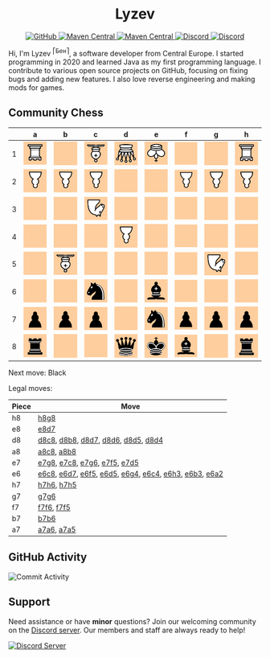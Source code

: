 <div align="center">
    <h1>Lyzev</h1>
    <a href="https://github.com/Lyzev">
        <img src="https://wsrv.nl/?url=https://cdn.jsdelivr.net/npm/@intergrav/devins-badges@3.2.0/assets/cozy-minimal/available/github_vector.svg&w=64&h=64" alt="GitHub">
    </a>
    <a href="https://lyzev.dev">
        <img src="https://wsrv.nl/?url=https://cdn.jsdelivr.net/npm/@intergrav/devins-badges@3.2.0/assets/cozy-minimal/documentation/website_vector.svg&w=64&h=64" alt="Maven Central">
    </a>
    <a href="https://central.sonatype.com/namespace/dev.lyzev.api">
        <img src="https://wsrv.nl/?url=https://cdn.jsdelivr.net/npm/@intergrav/devins-badges@3.2.0/assets/cozy-minimal/available/maven-central_vector.svg&w=64&h=64" alt="Maven Central">
    </a>
    <a href="https://lyzev.dev/discord">
        <img src="https://wsrv.nl/?url=https://cdn.jsdelivr.net/npm/@intergrav/devins-badges@3/assets/cozy-minimal/social/discord-plural_vector.svg&w=64&h=64" alt="Discord">
    </a>
    <a href="https://www.youtube.com/@lyzev">
        <img src="https://wsrv.nl/?url=https://cdn.jsdelivr.net/npm/@intergrav/devins-badges@3.2.0/assets/cozy-minimal/social/youtube-singular_vector.svg&w=64&h=64" alt="Discord">
    </a>
</div>

[//]: # (23, 08 Mon 2021, 20:00:00)

Hi, I'm Lyzev <sup>⎡Бен⎤</sup>, a software developer from Central Europe. I started programming in 2020 and learned Java as my first programming language. I contribute to various open source projects on GitHub, focusing on fixing bugs and adding new features. I also love reverse engineering and making mods for games.

## Community Chess

|   | a | b | c | d | e | f | g | h |
|---|---|---|---|---|---|---|---|---|
| 1 | ![R](chess/assets/img/white/down/tower.svg) | ![Empty](chess/assets/img/empty.svg) | ![B](chess/assets/img/white/down/bishop.svg) | ![Q](chess/assets/img/white/down/queen.svg) | ![K](chess/assets/img/white/down/king.svg) | ![Empty](chess/assets/img/empty.svg) | ![Empty](chess/assets/img/empty.svg) | ![R](chess/assets/img/white/down/tower.svg) |
| 2 | ![P](chess/assets/img/white/down/pawn.svg) | ![P](chess/assets/img/white/down/pawn.svg) | ![P](chess/assets/img/white/down/pawn.svg) | ![Empty](chess/assets/img/empty.svg) | ![Empty](chess/assets/img/empty.svg) | ![P](chess/assets/img/white/down/pawn.svg) | ![P](chess/assets/img/white/down/pawn.svg) | ![P](chess/assets/img/white/down/pawn.svg) |
| 3 | ![Empty](chess/assets/img/empty.svg) | ![Empty](chess/assets/img/empty.svg) | ![N](chess/assets/img/white/down/horse.svg) | ![Empty](chess/assets/img/empty.svg) | ![Empty](chess/assets/img/empty.svg) | ![Empty](chess/assets/img/empty.svg) | ![Empty](chess/assets/img/empty.svg) | ![Empty](chess/assets/img/empty.svg) |
| 4 | ![Empty](chess/assets/img/empty.svg) | ![Empty](chess/assets/img/empty.svg) | ![Empty](chess/assets/img/empty.svg) | ![P](chess/assets/img/white/down/pawn.svg) | ![Empty](chess/assets/img/empty.svg) | ![Empty](chess/assets/img/empty.svg) | ![Empty](chess/assets/img/empty.svg) | ![Empty](chess/assets/img/empty.svg) |
| 5 | ![Empty](chess/assets/img/empty.svg) | ![B](chess/assets/img/white/down/bishop.svg) | ![Empty](chess/assets/img/empty.svg) | ![Empty](chess/assets/img/empty.svg) | ![Empty](chess/assets/img/empty.svg) | ![Empty](chess/assets/img/empty.svg) | ![N](chess/assets/img/white/down/horse.svg) | ![Empty](chess/assets/img/empty.svg) |
| 6 | ![Empty](chess/assets/img/empty.svg) | ![Empty](chess/assets/img/empty.svg) | ![n](chess/assets/img/black/up/horse.svg) | ![Empty](chess/assets/img/empty.svg) | ![b](chess/assets/img/black/up/bishop.svg) | ![Empty](chess/assets/img/empty.svg) | ![Empty](chess/assets/img/empty.svg) | ![Empty](chess/assets/img/empty.svg) |
| 7 | ![p](chess/assets/img/black/up/pawn.svg) | ![p](chess/assets/img/black/up/pawn.svg) | ![p](chess/assets/img/black/up/pawn.svg) | ![Empty](chess/assets/img/empty.svg) | ![n](chess/assets/img/black/up/horse.svg) | ![p](chess/assets/img/black/up/pawn.svg) | ![p](chess/assets/img/black/up/pawn.svg) | ![p](chess/assets/img/black/up/pawn.svg) |
| 8 | ![r](chess/assets/img/black/up/tower.svg) | ![Empty](chess/assets/img/empty.svg) | ![Empty](chess/assets/img/empty.svg) | ![q](chess/assets/img/black/up/queen.svg) | ![k](chess/assets/img/black/up/king.svg) | ![b](chess/assets/img/black/up/bishop.svg) | ![Empty](chess/assets/img/empty.svg) | ![r](chess/assets/img/black/up/tower.svg) |

Next move: Black

Legal moves:

| Piece | Move |
|-------|------|
| h8 | [h8g8](https://github.com/Lyzev/Lyzev/issues/new?title=chess%7Ch8g8&body=Click+%27Create%27+to+submit+this+move.) |
| e8 | [e8d7](https://github.com/Lyzev/Lyzev/issues/new?title=chess%7Ce8d7&body=Click+%27Create%27+to+submit+this+move.) |
| d8 | [d8c8](https://github.com/Lyzev/Lyzev/issues/new?title=chess%7Cd8c8&body=Click+%27Create%27+to+submit+this+move.), [d8b8](https://github.com/Lyzev/Lyzev/issues/new?title=chess%7Cd8b8&body=Click+%27Create%27+to+submit+this+move.), [d8d7](https://github.com/Lyzev/Lyzev/issues/new?title=chess%7Cd8d7&body=Click+%27Create%27+to+submit+this+move.), [d8d6](https://github.com/Lyzev/Lyzev/issues/new?title=chess%7Cd8d6&body=Click+%27Create%27+to+submit+this+move.), [d8d5](https://github.com/Lyzev/Lyzev/issues/new?title=chess%7Cd8d5&body=Click+%27Create%27+to+submit+this+move.), [d8d4](https://github.com/Lyzev/Lyzev/issues/new?title=chess%7Cd8d4&body=Click+%27Create%27+to+submit+this+move.) |
| a8 | [a8c8](https://github.com/Lyzev/Lyzev/issues/new?title=chess%7Ca8c8&body=Click+%27Create%27+to+submit+this+move.), [a8b8](https://github.com/Lyzev/Lyzev/issues/new?title=chess%7Ca8b8&body=Click+%27Create%27+to+submit+this+move.) |
| e7 | [e7g8](https://github.com/Lyzev/Lyzev/issues/new?title=chess%7Ce7g8&body=Click+%27Create%27+to+submit+this+move.), [e7c8](https://github.com/Lyzev/Lyzev/issues/new?title=chess%7Ce7c8&body=Click+%27Create%27+to+submit+this+move.), [e7g6](https://github.com/Lyzev/Lyzev/issues/new?title=chess%7Ce7g6&body=Click+%27Create%27+to+submit+this+move.), [e7f5](https://github.com/Lyzev/Lyzev/issues/new?title=chess%7Ce7f5&body=Click+%27Create%27+to+submit+this+move.), [e7d5](https://github.com/Lyzev/Lyzev/issues/new?title=chess%7Ce7d5&body=Click+%27Create%27+to+submit+this+move.) |
| e6 | [e6c8](https://github.com/Lyzev/Lyzev/issues/new?title=chess%7Ce6c8&body=Click+%27Create%27+to+submit+this+move.), [e6d7](https://github.com/Lyzev/Lyzev/issues/new?title=chess%7Ce6d7&body=Click+%27Create%27+to+submit+this+move.), [e6f5](https://github.com/Lyzev/Lyzev/issues/new?title=chess%7Ce6f5&body=Click+%27Create%27+to+submit+this+move.), [e6d5](https://github.com/Lyzev/Lyzev/issues/new?title=chess%7Ce6d5&body=Click+%27Create%27+to+submit+this+move.), [e6g4](https://github.com/Lyzev/Lyzev/issues/new?title=chess%7Ce6g4&body=Click+%27Create%27+to+submit+this+move.), [e6c4](https://github.com/Lyzev/Lyzev/issues/new?title=chess%7Ce6c4&body=Click+%27Create%27+to+submit+this+move.), [e6h3](https://github.com/Lyzev/Lyzev/issues/new?title=chess%7Ce6h3&body=Click+%27Create%27+to+submit+this+move.), [e6b3](https://github.com/Lyzev/Lyzev/issues/new?title=chess%7Ce6b3&body=Click+%27Create%27+to+submit+this+move.), [e6a2](https://github.com/Lyzev/Lyzev/issues/new?title=chess%7Ce6a2&body=Click+%27Create%27+to+submit+this+move.) |
| h7 | [h7h6](https://github.com/Lyzev/Lyzev/issues/new?title=chess%7Ch7h6&body=Click+%27Create%27+to+submit+this+move.), [h7h5](https://github.com/Lyzev/Lyzev/issues/new?title=chess%7Ch7h5&body=Click+%27Create%27+to+submit+this+move.) |
| g7 | [g7g6](https://github.com/Lyzev/Lyzev/issues/new?title=chess%7Cg7g6&body=Click+%27Create%27+to+submit+this+move.) |
| f7 | [f7f6](https://github.com/Lyzev/Lyzev/issues/new?title=chess%7Cf7f6&body=Click+%27Create%27+to+submit+this+move.), [f7f5](https://github.com/Lyzev/Lyzev/issues/new?title=chess%7Cf7f5&body=Click+%27Create%27+to+submit+this+move.) |
| b7 | [b7b6](https://github.com/Lyzev/Lyzev/issues/new?title=chess%7Cb7b6&body=Click+%27Create%27+to+submit+this+move.) |
| a7 | [a7a6](https://github.com/Lyzev/Lyzev/issues/new?title=chess%7Ca7a6&body=Click+%27Create%27+to+submit+this+move.), [a7a5](https://github.com/Lyzev/Lyzev/issues/new?title=chess%7Ca7a5&body=Click+%27Create%27+to+submit+this+move.) |


## GitHub Activity

![Commit Activity](https://lyzev.dev/assets/img/Lyzev.svg)

## Support

Need assistance or have **minor** questions? Join our welcoming community on
the [Discord server](https://lyzev.dev/discord). Our members and staff are always ready to help!

[![Discord Server](https://cdn.jsdelivr.net/npm/@intergrav/devins-badges@3/assets/cozy/social/discord-plural_vector.svg)](https://lyzev.dev/discord)
